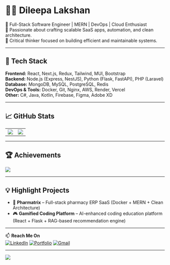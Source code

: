 # 👨‍💻 Dileepa Lakshan

🚀 Full-Stack Software Engineer | MERN | DevOps | Cloud Enthusiast  
🎯 Passionate about crafting scalable SaaS apps, automation, and clean architecture.  
🧠 Critical thinker focused on building efficient and maintainable systems.  

---

## 🧩 Tech Stack

**Frontend:** React, Next.js, Redux, Tailwind, MUI, Bootstrap  
**Backend:** Node.js (Express, NestJS), Python (Flask, FastAPI), PHP (Laravel)  
**Database:** MongoDB, MySQL, PostgreSQL, Redis  
**DevOps & Tools:** Docker, Git, Nginx, AWS, Render, Vercel  
**Other:** C#, Java, Kotlin, Firebase, Figma, Adobe XD  

---

## 📈 GitHub Stats

| | |
|:-:|:-:|
| ![](https://github-readme-stats.vercel.app/api?username=DileepLakshan141&show_icons=true&theme=radical&hide_border=true) | ![](https://github-readme-streak-stats.herokuapp.com/?user=DileepLakshan141&theme=radical&hide_border=true) |

---

## 🏆 Achievements
![](https://github-profile-trophy.vercel.app/?username=DileepLakshan141&theme=onedark&no-frame=true&margin-w=10)

---

## 💡 Highlight Projects

- 🧾 **Pharmatrix** – Full-stack pharmacy ERP SaaS (Docker + MERN + Clean Architecture)  
- 🎮 **Gamified Coding Platform** – AI-enhanced coding education platform (React + Flask + RAG-based recommendation engine)

---

📫 **Reach Me On**  
[![LinkedIn](https://img.shields.io/badge/LinkedIn-0A66C2?style=for-the-badge&logo=linkedin&logoColor=white)](https://linkedin.com/in/dileep-lakshan)
[![Portfolio](https://img.shields.io/badge/Portfolio-%23000000.svg?style=for-the-badge&logo=vercel&logoColor=white)](#)
[![Gmail](https://img.shields.io/badge/Gmail-D14836?style=for-the-badge&logo=gmail&logoColor=white)](mailto:dileeplakshan141@gmail.com)

---

![](https://visitcount.itsvg.in/api?id=DileepLakshan141&icon=0&color=0)
